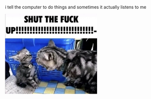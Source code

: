 i tell the computer to do things and sometimes it actually listens to me
<!--START_SECTION:update_image-->
<img src=https://raw.githubusercontent.com/sneakykestrel/sneakykestrel/main/.github/images/shut-the-fuck-up.jpg height="" width="300" align=left alt=kitty />
<!--END_SECTION:update_image-->

